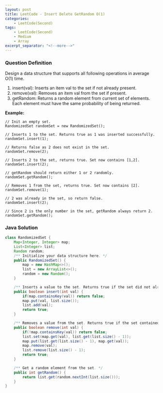 ```yaml
---
layout: post
title: LeetCode - Insert Delete GetRandom O(1)
categories:
    - LeetCode(Second)
tags:
    - LeetCode(Second)
    - Medium
    - Array
excerpt_separator: "<!--more-->"
---
```


### Question Definition
Design a data structure that supports all following operations in average O(1) time.

1. insert(val): Inserts an item val to the set if not already present.
2. remove(val): Removes an item val from the set if present.
3. getRandom: Returns a random element from current set of elements. Each element must have the same probability of being returned.
<!--more-->
**Example:**
```
// Init an empty set.
RandomizedSet randomSet = new RandomizedSet();

// Inserts 1 to the set. Returns true as 1 was inserted successfully.
randomSet.insert(1);

// Returns false as 2 does not exist in the set.
randomSet.remove(2);

// Inserts 2 to the set, returns true. Set now contains [1,2].
randomSet.insert(2);

// getRandom should return either 1 or 2 randomly.
randomSet.getRandom();

// Removes 1 from the set, returns true. Set now contains [2].
randomSet.remove(1);

// 2 was already in the set, so return false.
randomSet.insert(2);

// Since 2 is the only number in the set, getRandom always return 2.
randomSet.getRandom();
```
### Java Solution
```java
class RandomizedSet {
    Map<Integer, Integer> map;
    List<Integer> list;
    Random random;
    /** Initialize your data structure here. */
    public RandomizedSet() {
        map = new HashMap<>();
        list = new ArrayList<>();
        random = new Random();
    }

    /** Inserts a value to the set. Returns true if the set did not already contain the specified element. */
    public boolean insert(int val) {
        if(map.containsKey(val)) return false;
        map.put(val, list.size());
        list.add(val);
        return true;
    }

    /** Removes a value from the set. Returns true if the set contained the specified element. */
    public boolean remove(int val) {
        if(!map.containsKey(val)) return false;
        list.set(map.get(val), list.get(list.size() - 1));
        map.put(list.get(list.size() - 1), map.get(val));
        map.remove(val);
        list.remove(list.size() - 1);
        return true;
    }

    /** Get a random element from the set. */
    public int getRandom() {
        return list.get(random.nextInt(list.size()));
    }
}
```